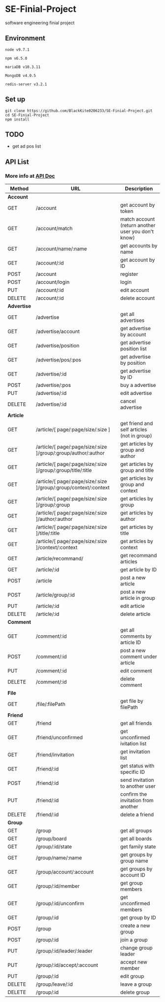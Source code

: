 # SE-Finial-Project

software engineering finial project

## Environment

```
node v9.7.1

npm v6.5.0

mariaDB v10.3.11

MongoDB v4.0.5

redis-server v3.2.1
```

## Set up

```
git clone https://github.com/BlackKite0206233/SE-Finial-Project.git
cd SE-Finial-Project
npm install
```

## TODO

- get ad pos list

## API List

### More info at [API Doc](./APIdoc.md)

| Method | URL | Description |
| --- | --- | --- |
| **Account** |
| GET | /account | get account by token |
| GET | /account/match | match account (return another user you don't know) |
| GET | /account/name/:name | get accounts by name |
| GET | /account/:id | get account by ID |
| POST | /account | register |
| POST | /account/login | login |
| PUT | /account/:id | edit account |
| DELETE | /account/:id | delete account |
| **Advertise** |
| GET | /advertise | get all advertises |
| GET | /advertise/account | get advertise by account |
| GET | /advertise/position | get advertise position list |
| GET | /advertise/pos/:pos | get advertise by position |
| GET | /advertise/:id | get advertise by ID |
| POST | /advertise/:pos | buy a advertise |
| PUT | /advertise/:id | edit advertise |
| DELETE | /advertise/:id | cancel advertise |
| **Article** |
| GET | /article/[ page/:page/size/:size ] | get friend and self articles (not in group) |
| GET | /article/[ page/:page/size/:size ]/group/:group/author/:author | get articles by group and author |
| GET | /article/[ page/:page/size/:size ]/group/:group/title/:title | get articles by group and title |
| GET | /article/[ page/:page/size/:size ]/group/:group/context/:context | get articles by group and context |
| GET | /article/[ page/:page/size/:size ]/group/:group | get articles by group |
| GET | /article/[ page/:page/size/:size ]/author/:author | get articles by author |
| GET | /article/[ page/:page/size/:size ]/title/:title | get articles by title |
| GET | /article/[ page/:page/size/:size ]/context/:context | get articles by context |
| GET | /article/recommand/ | get recommand articles |
| GET | /article/:id | get article by ID |
| POST | /article | post a new article |
| POST | /article/group/:id | post a new article in group |
| PUT | /article/:id | edit article |
| DELETE | /article/:id | delete article |
| **Comment** |
| GET | /comment/:id | get all comments by article ID |
| POST | /comment/:id | post a new comment under article |
| PUT | /comment/:id | edit comment |
| DELETE | /comment/:id | delete comment |
| **File** |
| GET | /file/:filePath | get file by filePath |
| **Friend** |
| GET | /friend | get all friends |
| GET | /friend/unconfirmed | get unconfirmed ivitation list |
| GET | /friend/invitation | get invitation list |
| GET | /friend/:id | get status with specific ID |
| POST | /friend/:id | send invitation to another user|
| PUT | /friend/:id | confirm the invitation from another |
| DELETE | /friend/:id | delete a friend |
| **Group** |
| GET | /group | get all groups |
| GET | /group/board | get all boards |
| GET | /group/:id/state | get family state |
| GET | /group/name/:name | get groups by group name |
| GET | /group/account/:account | get groups by account ID |
| GET | /group/:id/member | get group members |
| GET | /group/:id/unconfirm | get unconfirmed members |
| GET | /group/:id | get group by ID |
| POST | /group | create a new group |
| POST | /group/:id | join a group |
| PUT | /group/:id/leader/:leader | change group leader |
| PUT | /group/:id/accept/:account | accept new member |
| PUT | /group/:id | edit group |
| DELETE | /group/leave/:id | leave a group |
| DELETE | /group/:id | delete group |